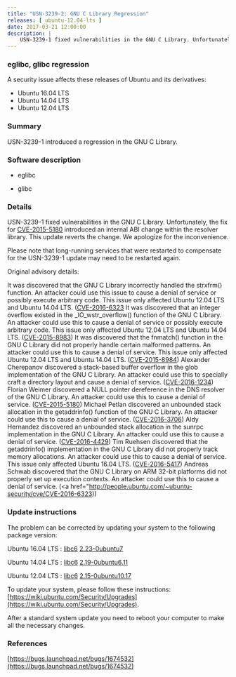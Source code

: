 ```yaml
---
title: "USN-3239-2: GNU C Library Regression"
releases: [ ubuntu-12.04-lts ]
date: 2017-03-21 12:00:00
description: |
    USN-3239-1 fixed vulnerabilities in the GNU C Library. Unfortunately, the fix for [CVE-2015-5180](http://people.ubuntu.com/~ubuntu-security/cve/CVE-2015-5180) introduced an internal ABI change within the resolver library. This update reverts the change. We apologize for the inconvenience.
--- 
```

 
### eglibc, glibc regression

A security issue affects these releases of Ubuntu and its derivatives:

* Ubuntu 16.04 LTS
* Ubuntu 14.04 LTS
* Ubuntu 12.04 LTS

### Summary

USN-3239-1 introduced a regression in the GNU C Library. 

### Software description

* eglibc 

* glibc 

### Details

USN-3239-1 fixed vulnerabilities in the GNU C Library. Unfortunately, the fix for [CVE-2015-5180](http://people.ubuntu.com/~ubuntu-security/cve/CVE-2015-5180) introduced an internal ABI change within the resolver library. This update reverts the change. We apologize for the inconvenience.

Please note that long-running services that were restarted to compensate for the USN-3239-1 update may need to be restarted again.

Original advisory details:

 It was discovered that the GNU C Library incorrectly handled the strxfrm() function. An attacker could use this issue to cause a denial of service or possibly execute arbitrary code. This issue only affected Ubuntu 12.04 LTS and Ubuntu 14.04 LTS. ([CVE-2016-6323](http://people.ubuntu.com/~ubuntu-security/cve/CVE-2015-8982">CVE-2015-8982</a>) It was discovered that an integer overflow existed in the _IO_wstr_overflow() function of the GNU C Library. An attacker could use this to cause a denial of service or possibly execute arbitrary code. This issue only affected Ubuntu 12.04 LTS and Ubuntu 14.04 LTS. (<a href="http://people.ubuntu.com/~ubuntu-security/cve/CVE-2015-8983">CVE-2015-8983</a>) It was discovered that the fnmatch() function in the GNU C Library did not properly handle certain malformed patterns. An attacker could use this to cause a denial of service. This issue only affected Ubuntu 12.04 LTS and Ubuntu 14.04 LTS. (<a href="http://people.ubuntu.com/~ubuntu-security/cve/CVE-2015-8984">CVE-2015-8984</a>) Alexander Cherepanov discovered a stack-based buffer overflow in the glob implementation of the GNU C Library. An attacker could use this to specially craft a directory layout and cause a denial of service. (<a href="http://people.ubuntu.com/~ubuntu-security/cve/CVE-2016-1234">CVE-2016-1234</a>) Florian Weimer discovered a NULL pointer dereference in the DNS resolver of the GNU C Library. An attacker could use this to cause a denial of service. (<a href="http://people.ubuntu.com/~ubuntu-security/cve/CVE-2015-5180">CVE-2015-5180</a>) Michael Petlan discovered an unbounded stack allocation in the getaddrinfo() function of the GNU C Library. An attacker could use this to cause a denial of service. (<a href="http://people.ubuntu.com/~ubuntu-security/cve/CVE-2016-3706">CVE-2016-3706</a>) Aldy Hernandez discovered an unbounded stack allocation in the sunrpc implementation in the GNU C Library. An attacker could use this to cause a denial of service. (<a href="http://people.ubuntu.com/~ubuntu-security/cve/CVE-2016-4429">CVE-2016-4429</a>) Tim Ruehsen discovered that the getaddrinfo() implementation in the GNU C Library did not properly track memory allocations. An attacker could use this to cause a denial of service. This issue only affected Ubuntu 16.04 LTS. (<a href="http://people.ubuntu.com/~ubuntu-security/cve/CVE-2016-5417">CVE-2016-5417</a>) Andreas Schwab discovered that the GNU C Library on ARM 32-bit platforms did not properly set up execution contexts. An attacker could use this to cause a denial of service. (<a href="http://people.ubuntu.com/~ubuntu-security/cve/CVE-2016-6323)) 

### Update instructions

The problem can be corrected by updating your system to the following package version:

Ubuntu 16.04 LTS
 : [libc6](https://launchpad.net/ubuntu/+source/glibc) <span> [2.23-0ubuntu7](https://launchpad.net/ubuntu/+source/glibc/2.23-0ubuntu7) </span> 

Ubuntu 14.04 LTS
 : [libc6](https://launchpad.net/ubuntu/+source/eglibc) <span> [2.19-0ubuntu6.11](https://launchpad.net/ubuntu/+source/eglibc/2.19-0ubuntu6.11) </span> 

Ubuntu 12.04 LTS
 : [libc6](https://launchpad.net/ubuntu/+source/eglibc) <span> [2.15-0ubuntu10.17](https://launchpad.net/ubuntu/+source/eglibc/2.15-0ubuntu10.17) </span> 

To update your system, please follow these instructions: [https://wiki.ubuntu.com/Security/Upgrades](https://wiki.ubuntu.com/Security/Upgrades).

After a standard system update you need to reboot your computer to make all the necessary changes. 

### References

 [https://bugs.launchpad.net/bugs/1674532](https://bugs.launchpad.net/bugs/1674532)
 
